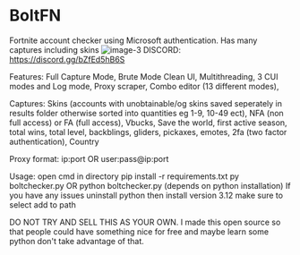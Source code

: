 # BoltFN
Fortnite account checker using Microsoft authentication. Has many captures including skins
![image-3](https://github.com/user-attachments/assets/54c17d55-dd88-46e6-b580-96be7ebe2080)
DISCORD: https://discord.gg/bZfEd5hB6S

Features:
Full Capture Mode,
Brute Mode
Clean UI,
Multithreading,
3 CUI modes and Log mode,
Proxy scraper,
Combo editor (13 different modes),

Captures:
Skins (accounts with unobtainable/og skins saved seperately in results folder otherwise sorted into quantities eg 1-9, 10-49 ect),
NFA (non full access) or FA (full access),
Vbucks,
Save the world,
first active season,
total wins,
total level,
backblings,
gliders,
pickaxes,
emotes,
2fa (two factor authentication),
Country

Proxy format:
ip:port 
OR
user:pass@ip:port 

Usage:
open cmd in directory
pip install -r requirements.txt
py boltchecker.py
OR
python boltchecker.py
(depends on python installation)
If you have any issues uninstall python then install version 3.12 make sure to select add to path

DO NOT TRY AND SELL THIS AS YOUR OWN. I made this open source so that people could have something nice for free and maybe learn some python don't take advantage of that.
